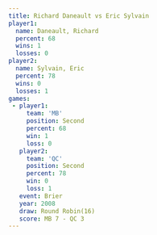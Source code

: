 ```yaml
---
title: Richard Daneault vs Eric Sylvain
player1:                 
  name: Daneault, Richard
  percent: 68            
  wins: 1                
  losses: 0              
player2:                 
  name: Sylvain, Eric    
  percent: 78            
  wins: 0                
  losses: 1              
games:
 - player1:          
     team: 'MB'      
     position: Second
     percent: 68     
     win: 1          
     loss: 0         
   player2:          
     team: 'QC'      
     position: Second
     percent: 78     
     win: 0          
     loss: 1         
   event: Brier         
   year: 2008           
   draw: Round Robin(16)
   score: MB 7 - QC 3   
---
```

